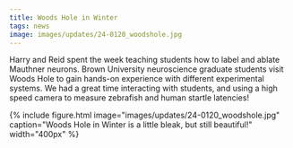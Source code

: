 ```yaml
---
title: Woods Hole in Winter
tags: news
image: images/updates/24-0120_woodshole.jpg
---
```

<!-- excerpt start -->
Harry and Reid spent the week teaching students how to label and ablate Mauthner neurons. Brown University neuroscience graduate students visit Woods Hole to gain hands-on experience with different experimental systems. We had a great time interacting with students, and using a high speed camera to measure zebrafish and human startle latencies!
<!-- excerpt end -->
{%
  include figure.html
  image="images/updates/24-0120_woodshole.jpg"
  caption="Woods Hole in Winter is a little bleak, but still beautiful!"
  width="400px"
%}
